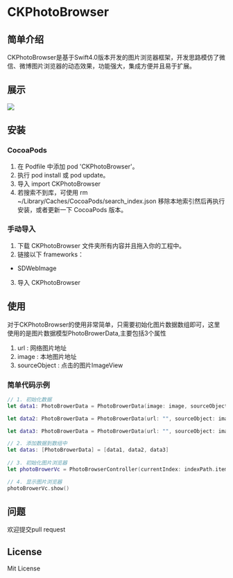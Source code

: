 # CKPhotoBrowser
## 简单介绍
CKPhotoBrowser是基于Swift4.0版本开发的图片浏览器框架，开发思路模仿了微信、微博图片浏览器的动态效果，功能强大，集成方便并且易于扩展。

## 展示
![](https://github.com/kingcong/CKPhotoBrowser/blob/master/CKPhotoBrowser-Demo/PhotoBrower/images/demo2.gif?raw=true)

## 安装
### CocoaPods
1. 在 Podfile 中添加 pod 'CKPhotoBrowser'。
2. 执行 pod install 或 pod update。
3. 导入 import CKPhotoBrowser
4. 若搜索不到库，可使用 rm ~/Library/Caches/CocoaPods/search_index.json 移除本地索引然后再执行安装，或者更新一下 CocoaPods 版本。

### 手动导入
1. 下载 CKPhotoBrowser 文件夹所有内容并且拖入你的工程中。
2. 链接以下 frameworks：
* SDWebImage
3. 导入 CKPhotoBrowser

## 使用
对于CKPhotoBrowser的使用非常简单，只需要初始化图片数据数组即可，这里使用的是图片数据模型PhotoBrowerData,主要包括3个属性

1. url : 网络图片地址
2. image : 本地图片地址
3. sourceObject : 点击的图片ImageView

### 简单代码示例

```swift
// 1. 初始化数据
let data1: PhotoBrowerData = PhotoBrowerData(image: image, sourceObject: imageView)

let data2: PhotoBrowerData = PhotoBrowerData(url: "", sourceObject: imageView)

let data3: PhotoBrowerData = PhotoBrowerData(url: "", sourceObject: imageView)

// 2. 添加数据到数组中
let datas: [PhotoBrowerData] = [data1, data2, data3]
       
// 3. 初始化图片浏览器
let photoBrowerVc = PhotoBrowserController(currentIndex: indexPath.item, datasourceArray: datas)

// 4. 显示图片浏览器
photoBrowerVc.show()

```
## 问题
欢迎提交pull request

## License
Mit License
